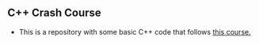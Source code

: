 ## C++ Crash Course

- This is a repository with some basic C++ code that follows [this course.](https://github.com/rougier/CPP-Crash-Course)